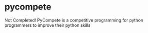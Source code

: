 # pycompete
Not Completed! PyCompete is a competitive programming for python programmers to improve their python skills

